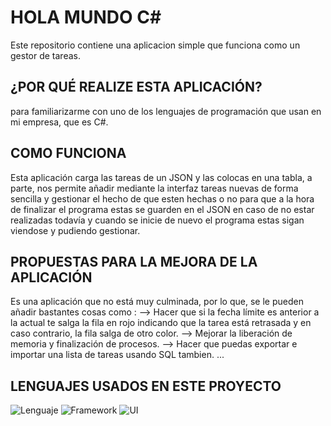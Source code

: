 # HOLA MUNDO C#
Este repositorio contiene una aplicacion simple que funciona como un gestor de tareas.

## ¿POR QUÉ REALIZE ESTA APLICACIÓN?
para familiarizarme con uno de los lenguajes de programación que usan en mi empresa, que es C#. 

## COMO FUNCIONA
Esta aplicación carga las tareas de un JSON y las colocas en una tabla, a parte, nos permite añadir mediante la interfaz tareas nuevas de forma sencilla y gestionar el hecho de que esten hechas o no 
para que a la hora de finalizar el programa estas se guarden en el JSON en caso de no estar realizadas todavía y cuando se inicie de nuevo el programa estas sigan viendose y pudiendo gestionar. 

## PROPUESTAS PARA LA MEJORA DE LA APLICACIÓN
Es una aplicación que no está muy culminada, por lo que, se le pueden añadir bastantes cosas como :
--> Hacer que si la fecha límite es anterior a la actual te salga la fila en rojo indicando que la tarea está retrasada y en caso contrario, la fila salga de otro color.
--> Mejorar la liberación de memoria y finalización de procesos.
--> Hacer que puedas exportar e importar una lista de tareas usando SQL tambien.
...

## LENGUAJES USADOS EN ESTE PROYECTO
![Lenguaje](https://img.shields.io/badge/C%23-.NET-blueviolet?logo=csharp)
![Framework](https://img.shields.io/badge/.NET_Framework-4.8-512BD4)
![UI](https://img.shields.io/badge/WinForms-UI-blue?logo=windows)

